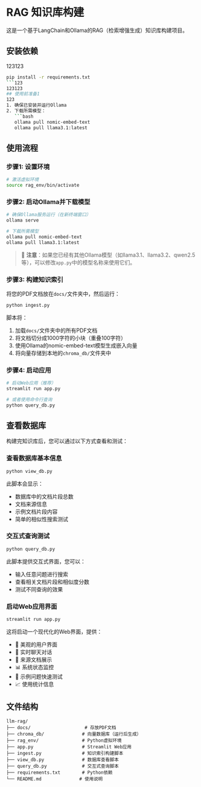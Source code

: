# RAG 知识库构建

这是一个基于LangChain和Ollama的RAG（检索增强生成）知识库构建项目。

## 安装依赖
123123
```bash
pip install -r requirements.txt
```123
123123
## 使用前准备1
123
1. 确保已安装并运行Ollama
2. 下载所需模型：
   ```bash
   ollama pull nomic-embed-text
   ollama pull llama3.1:latest
   ```

## 使用流程

### 步骤1: 设置环境
```bash
# 激活虚拟环境
source rag_env/bin/activate
```

### 步骤2: 启动Ollama并下载模型
```bash
# 确保Ollama服务运行（在新终端窗口）
ollama serve

# 下载所需模型
ollama pull nomic-embed-text
ollama pull llama3.1:latest
```

> 📝 **注意**：如果您已经有其他Ollama模型（如llama3.1、llama3.2、qwen2.5等），可以修改`app.py`中的模型名称来使用它们。

### 步骤3: 构建知识索引
将您的PDF文档放在`docs/`文件夹中，然后运行：

```bash
python ingest.py
```

脚本将：
1. 加载`docs/`文件夹中的所有PDF文档
2. 将文档切分成1000字符的小块（重叠100字符）
3. 使用Ollama的nomic-embed-text模型生成嵌入向量
4. 将向量存储到本地的`chroma_db/`文件夹中

### 步骤4: 启动应用
```bash
# 启动Web应用（推荐）
streamlit run app.py

# 或者使用命令行查询
python query_db.py
```

## 查看数据库

构建完知识库后，您可以通过以下方式查看和测试：

### 查看数据库基本信息
```bash
python view_db.py
```

此脚本会显示：
- 数据库中的文档片段总数
- 文档来源信息
- 示例文档片段内容
- 简单的相似性搜索测试

### 交互式查询测试
```bash
python query_db.py
```

此脚本提供交互式界面，您可以：
- 输入任意问题进行搜索
- 查看相关文档片段和相似度分数
- 测试不同查询的效果

### 启动Web应用界面
```bash
streamlit run app.py
```

这将启动一个现代化的Web界面，提供：
- 🎨 美观的用户界面
- 💬 实时聊天对话
- 📖 来源文档展示
- 📊 系统状态监控
- 🎯 示例问题快速测试
- 📈 使用统计信息

## 文件结构

```
llm-rag/
├── docs/                    # 存放PDF文档
├── chroma_db/              # 向量数据库（运行后生成）
├── rag_env/                # Python虚拟环境
├── app.py                  # Streamlit Web应用
├── ingest.py               # 知识索引构建脚本
├── view_db.py              # 数据库查看脚本
├── query_db.py             # 交互式查询脚本
├── requirements.txt        # Python依赖
└── README.md              # 使用说明
``` 
